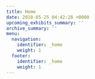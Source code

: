 ```yaml
---
title: Home
date: 2018-05-25 04:42:28 +0000
upcoming_exhibits_summary: ''
archive_summary: ''
menu:
  navigation:
    identifier: _home
    weight: 1
  footer:
    identifier: _home
    weight: 1
---
```

